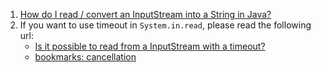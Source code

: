  1. [How do I read / convert an InputStream into a String in Java?](https://stackoverflow.com/a/35446009/8375400)
 2. If you want to use timeout in `System.in.read`, please read the following url: 
     - [Is it possible to read from a InputStream with a timeout?](https://stackoverflow.com/questions/804951/is-it-possible-to-read-from-a-inputstream-with-a-timeout)
     - [bookmarks: cancellation](https://github.com/NobodyXu/bookmarks/blob/master/java/Threading/cancellation.md)
